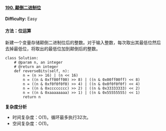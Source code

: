 #### [190. 颠倒二进制位](https://leetcode-cn.com/problems/reverse-bits/)

**Difficulty:** Easy

#### 方法：位运算

新建一个变量存储颠倒二进制位后的整数。对于输入整数，每次取出其最低位然后去掉最低位，将取出的最低位加到颠倒后的整数。

```
class Solution:
    # @param n, an integer
    # @return an integer
    def reverseBits(self, n):
        n = (n >> 16) | (n << 16)
        n = ((n & 0xff00ff00) >> 8) | ((n & 0x00ff00ff) << 8)
        n = ((n & 0xf0f0f0f0) >> 4) | ((n & 0x0f0f0f0f) << 4)
        n = ((n & 0xcccccccc) >> 2) | ((n & 0x33333333) << 2)
        n = ((n & 0xaaaaaaaa) >> 1) | ((n & 0x55555555) << 1)
        return n
```

**复杂度分析**

- 时间复杂度：O(1)。循环最多执行32次。
- 空间复杂度：O(1)。